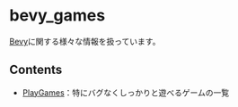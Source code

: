 # bevy_games
[Bevy](https://bevyengine.org/)に関する様々な情報を扱っています。

## Contents
- [PlayGames](https://github.com/Aariar/bevy_games/blob/main/PlayGames.md)：特にバグなくしっかりと遊べるゲームの一覧
